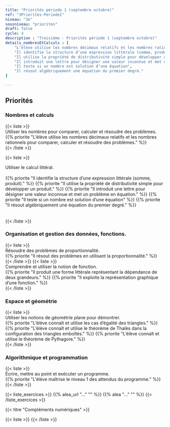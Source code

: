 ```yaml
---
title: "Priorités période 1 (septembre octobre)"
ref: "3Priorites-Periode1"
niveau: "3e"
sousniveau: "priorites"
draft: false
cycle: 4
description : "Troisième - Priorités période 1 (septembre octobre)"
details_nombresEtCalculs : [
	"L’élève utilise les nombres décimaux relatifs et les nombres rationnels pour comparer, calculer et résoudre des problèmes.",
	"Il identifie la structure d’une expression littérale (somme, produit).",
	"Il utilise la propriété de distributivité simple pour développer un produit.",
	"Il introduit une lettre pour désigner une valeur inconnue et met un problème en équation.",
	"Il teste si un nombre est solution d’une équation",
	"Il résout algébriquement une équation du premier degré."
]

---
```


<h2 class="ui horizontal divider header">Priorités</h2>

<h3 class="ui horizontal divider header">Nombres et calculs</h3>
{{< liste >}}
	<div class="item">
		<i class="large black chevron circle right icon"></i> <div class="header content"> Utiliser les nombres pour comparer, calculer et résoudre des problèmes.</div>	
		<div class="ui middle aligned animated selection divided list">
			{{% priorite "L’élève utilise les nombres décimaux relatifs et les nombres rationnels pour comparer, calculer et résoudre des problèmes." %}}
		</div>	
	</div>	
{{< /liste >}}

{{< liste >}}
	<div class="item">
		<i class="large black chevron circle right icon"></i> <div class="header content"> Utiliser le calcul littéral.</div>	
		<div class="ui middle aligned animated selection divided list">
			{{% priorite "Il identifie la structure d’une expression littérale (somme, produit)." %}}
			{{% priorite "Il utilise la propriété de distributivité simple pour développer un produit." %}}
			{{% priorite "Il introduit une lettre pour désigner une valeur inconnue et met un problème en équation." %}}
			{{% priorite "Il teste si un nombre est solution d’une équation" %}}
			{{% priorite "Il résout algébriquement une équation du premier degré." %}}
		</div>	
	</div>	
{{< /liste >}}

<h3 class="ui horizontal divider header">Organisation et gestion des données, fonctions.</h3>
{{< liste >}}
	<div class="item">
		<i class="large black chevron circle right icon"></i> <div class="header content"> Résoudre des problèmes de proportionnalité.</div>	
		<div class="ui middle aligned animated selection divided list">
			{{% priorite "Il résout des problèmes en utilisant la proportionnalité." %}}
		</div>	
	</div>	
{{< /liste >}}
{{< liste >}}
	<div class="item">
		<i class="large black chevron circle right icon"></i> <div class="header content"> Comprendre et utiliser la notion de fonction.</div>	
		<div class="ui middle aligned animated selection divided list">
			{{% priorite "Il produit une forme littérale représentant la dépendance de deux grandeurs." %}}
			{{% priorite "Il exploite la représentation graphique d’une fonction." %}}
		</div>	
	</div>	
{{< /liste >}}

<h3 class="ui horizontal divider header">Espace et géométrie</h3>
{{< liste >}}
	<div class="item">
		<i class="large black chevron circle right icon"></i> <div class="header content"> Utiliser les notions de géométrie plane pour démontrer.</div>	
		<div class="ui middle aligned animated selection divided list">
			{{% priorite "L’élève connaît et utilise les cas d’égalité des triangles." %}}
			{{% priorite "L’élève connaît et utilise le théorème de Thalès dans la configuration des triangles emboîtés." %}}
			{{% priorite "L’élève connaît et utilise le théorème de Pythagore." %}}
		</div>	
	</div>	
{{< /liste >}}

<h3 class="ui horizontal divider header">Algorithmique et programmation</h3>
{{< liste >}}
	<div class="item">
		<i class="large black chevron circle right icon"></i> <div class="header content">Écrire, mettre au point et exécuter un programme.</div>	
		<div class="ui middle aligned animated selection divided list">
			{{% priorite "L’élève maîtrise le niveau 1 des attendus du programme." %}}
		</div>	
	</div>	
{{< /liste >}}

{{< liste_exercices >}}
	{{% alea_url "..." "" %}}
	{{% alea "..." "" %}}
{{< /liste_exercices >}}



{{< titre "Compléments numériques" >}}

{{< liste >}}
{{< /liste >}}